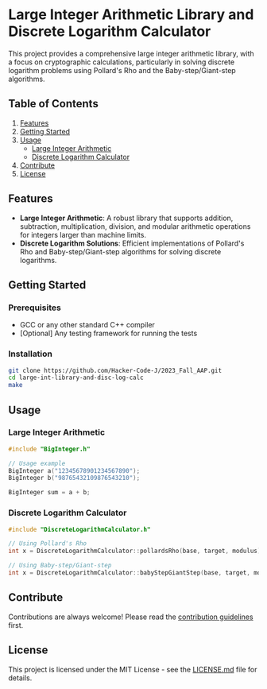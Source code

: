 # Large Integer Arithmetic Library and Discrete Logarithm Calculator

This project provides a comprehensive large integer arithmetic library, with a focus on cryptographic calculations, particularly in solving discrete logarithm problems using Pollard's Rho and the Baby-step/Giant-step algorithms.

## Table of Contents

1. [Features](#features)
2. [Getting Started](#getting-started)
3. [Usage](#usage)
   - [Large Integer Arithmetic](#large-integer-arithmetic)
   - [Discrete Logarithm Calculator](#discrete-logarithm-calculator)
4. [Contribute](#contribute)
5. [License](#license)

## Features

- **Large Integer Arithmetic**: A robust library that supports addition, subtraction, multiplication, division, and modular arithmetic operations for integers larger than machine limits.
- **Discrete Logarithm Solutions**: Efficient implementations of Pollard's Rho and Baby-step/Giant-step algorithms for solving discrete logarithms.

## Getting Started

### Prerequisites

- GCC or any other standard C++ compiler
- [Optional] Any testing framework for running the tests

### Installation

```bash
git clone https://github.com/Hacker-Code-J/2023_Fall_AAP.git
cd large-int-library-and-disc-log-calc
make
```

## Usage

### Large Integer Arithmetic

```cpp
#include "BigInteger.h"

// Usage example
BigInteger a("12345678901234567890");
BigInteger b("98765432109876543210");

BigInteger sum = a + b;
```

### Discrete Logarithm Calculator

```cpp
#include "DiscreteLogarithmCalculator.h"

// Using Pollard's Rho
int x = DiscreteLogarithmCalculator::pollardsRho(base, target, modulus);

// Using Baby-step/Giant-step
int x = DiscreteLogarithmCalculator::babyStepGiantStep(base, target, modulus);
```

## Contribute

Contributions are always welcome! Please read the [contribution guidelines](CONTRIBUTING.md) first.

## License

This project is licensed under the MIT License - see the [LICENSE.md](LICENSE.md) file for details.
